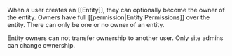 When a user creates an [[Entity]], they can optionally become the owner of the entity. Owners have full [[permission|Entity Permissions]] over the entity. There can only be one or no owner of an entity. 

Entity owners can not transfer ownership to another user. Only site admins can change ownership.